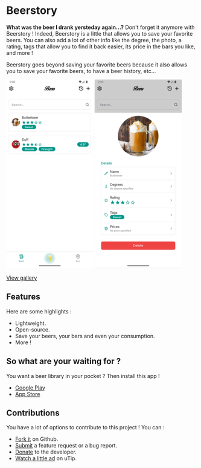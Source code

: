 # Beerstory

**What was the beer I drank yersteday again...?**
Don't forget it anymore with Beerstory ! Indeed, Beerstory is a little that allows you to save your favorite beers. You can also add a lot of other info like the degree, the photo, a rating, tags that allow you to find it back easier, its price in the bars you like, and more !

Beerstory goes beyond saving your favorite beers because it also allows you to save your favorite beers, to have a beer history, etc...

<img src="https://github.com/Skyost/Beerstory/blob/master/screenshots/1.png" height="500" alt="Screenshot 1"> <img src="https://github.com/Skyost/Beerstory/blob/master/screenshots/2.png" height="500" alt="Screenshot 2">

[View gallery](https://github.com/Skyost/Beerstory/tree/master/screenshots)

## Features

Here are some highlights :

* Lightweight.
* Open-source.
* Save your beers, your bars and even your consumption.
* More !

## So what are your waiting for ?

You want a beer library in your pocket ? Then install this app !

* [Google Play](https://play.google.com/store/apps/details?id=fr.skyost.beerstory)
* [App Store](https://itunes.apple.com/app/id1491556149)

## Contributions

You have a lot of options to contribute to this project ! You can :

* [Fork it](https://github.com/Skyost/Beerstory/fork) on Github.
* [Submit](https://github.com/Skyost/Beerstory/issues/new/choose) a feature request or a bug report.
* [Donate](https://paypal.me/Skyost) to the developer.
* [Watch a little ad](https://www.clipeee.com/creator/skyost) on uTip.
